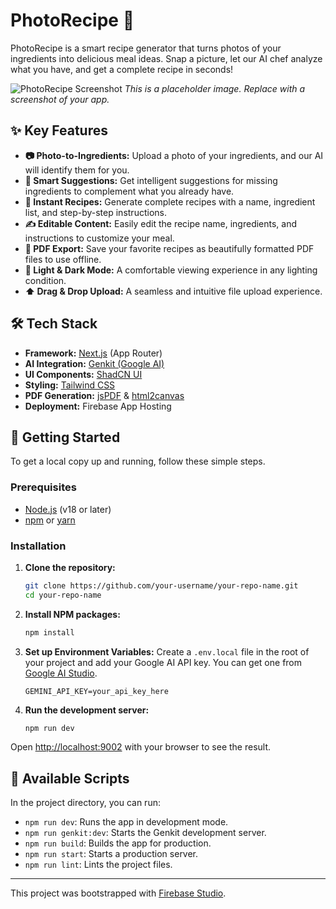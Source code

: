 # PhotoRecipe 🍳

PhotoRecipe is a smart recipe generator that turns photos of your ingredients into delicious meal ideas. Snap a picture, let our AI chef analyze what you have, and get a complete recipe in seconds!

![PhotoRecipe Screenshot](https://placehold.co/800x450.png?text=PhotoRecipe+App)
_This is a placeholder image. Replace with a screenshot of your app._

## ✨ Key Features

- **📷 Photo-to-Ingredients:** Upload a photo of your ingredients, and our AI will identify them for you.
- **🤖 Smart Suggestions:** Get intelligent suggestions for missing ingredients to complement what you already have.
- **📖 Instant Recipes:** Generate complete recipes with a name, ingredient list, and step-by-step instructions.
- **✍️ Editable Content:** Easily edit the recipe name, ingredients, and instructions to customize your meal.
- **📄 PDF Export:** Save your favorite recipes as beautifully formatted PDF files to use offline.
- **🎨 Light & Dark Mode:** A comfortable viewing experience in any lighting condition.
- **⬆️ Drag & Drop Upload:** A seamless and intuitive file upload experience.

## 🛠️ Tech Stack

- **Framework:** [Next.js](https://nextjs.org/) (App Router)
- **AI Integration:** [Genkit (Google AI)](https://firebase.google.com/docs/genkit)
- **UI Components:** [ShadCN UI](https://ui.shadcn.com/)
- **Styling:** [Tailwind CSS](https://tailwindcss.com/)
- **PDF Generation:** [jsPDF](https://github.com/parallax/jsPDF) & [html2canvas](https://html2canvas.hertzen.com/)
- **Deployment:** Firebase App Hosting

## 🚀 Getting Started

To get a local copy up and running, follow these simple steps.

### Prerequisites

- [Node.js](https://nodejs.org/) (v18 or later)
- [npm](https://www.npmjs.com/) or [yarn](https://yarnpkg.com/)

### Installation

1.  **Clone the repository:**

    ```bash
    git clone https://github.com/your-username/your-repo-name.git
    cd your-repo-name
    ```

2.  **Install NPM packages:**

    ```bash
    npm install
    ```

3.  **Set up Environment Variables:**
    Create a `.env.local` file in the root of your project and add your Google AI API key. You can get one from [Google AI Studio](https://aistudio.google.com/app/apikey).

    ```env
    GEMINI_API_KEY=your_api_key_here
    ```

4.  **Run the development server:**
    ```bash
    npm run dev
    ```

Open [http://localhost:9002](http://localhost:9002) with your browser to see the result.

## 📜 Available Scripts

In the project directory, you can run:

- `npm run dev`: Runs the app in development mode.
- `npm run genkit:dev`: Starts the Genkit development server.
- `npm run build`: Builds the app for production.
- `npm run start`: Starts a production server.
- `npm run lint`: Lints the project files.

---

This project was bootstrapped with [Firebase Studio](https://firebase.google.com/docs/studio).
